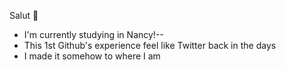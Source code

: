 Salut 👋

- I'm currently studying in Nancy!--
- This 1st Github's experience feel like Twitter back in the days
- I made it somehow to where I am
